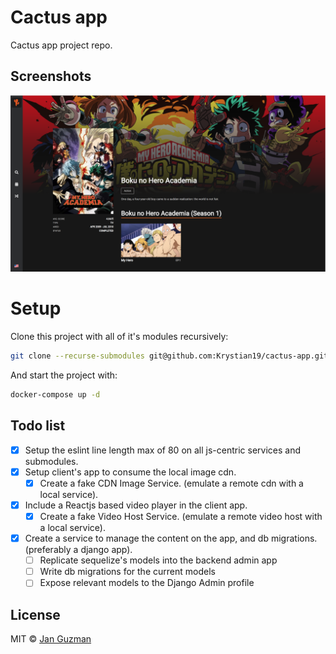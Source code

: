 # Cactus app
Cactus app project repo.

## Screenshots
![Alt text](screenshots/view1.png?raw=true "Anime Description")

# Setup

Clone this project with all of it's modules recursively:

```sh
git clone --recurse-submodules git@github.com:Krystian19/cactus-app.git
```

And start the project with:
```sh
docker-compose up -d
```

## Todo list

- [x] Setup the eslint line length max of 80 on all js-centric services and submodules.
- [x] Setup client's app to consume the local image cdn.
    - [x] Create a fake CDN Image Service. (emulate a remote cdn with a local service).
- [x] Include a Reactjs based video player in the client app.
    - [x] Create a fake Video Host Service. (emulate a remote video host with a local service).
- [x] Create a service to manage the content on the app, and db migrations. (preferably a django app).
    - [ ] Replicate sequelize's models into the backend admin app
    - [ ] Write db migrations for the current models
    - [ ] Expose relevant models to the Django Admin profile
<!-- - [x] Venus -->

## License
MIT © [Jan Guzman](https://github.com/Krystian19)
